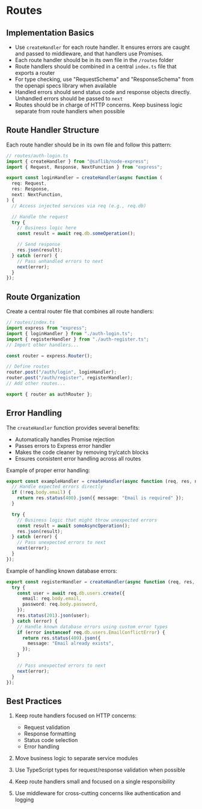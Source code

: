 # Routes

## Implementation Basics

- Use `createHandler` for each route handler. It ensures errors are caught and passed to middleware, and that handlers use Promises.
- Each route handler should be in its own file in the `/routes` folder
- Route handlers should be combined in a central `index.ts` file that exports a router
- For type checking, use "RequestSchema" and "ResponseSchema" from the openapi specs library when available
- Handled errors should send status code and response objects directly. Unhandled errors should be passed to `next`
- Routes should be in charge of HTTP concerns. Keep business logic separate from route handlers when possible

## Route Handler Structure

Each route handler should be in its own file and follow this pattern:

```typescript
// routes/auth-login.ts
import { createHandler } from "@saflib/node-express";
import { Request, Response, NextFunction } from "express";

export const loginHandler = createHandler(async function (
  req: Request,
  res: Response,
  next: NextFunction,
) {
  // Access injected services via req (e.g., req.db)

  // Handle the request
  try {
    // Business logic here
    const result = await req.db.someOperation();

    // Send response
    res.json(result);
  } catch (error) {
    // Pass unhandled errors to next
    next(error);
  }
});
```

## Route Organization

Create a central router file that combines all route handlers:

```typescript
// routes/index.ts
import express from "express";
import { loginHandler } from "./auth-login.ts";
import { registerHandler } from "./auth-register.ts";
// Import other handlers...

const router = express.Router();

// Define routes
router.post("/auth/login", loginHandler);
router.post("/auth/register", registerHandler);
// Add other routes...

export { router as authRouter };
```

## Error Handling

The `createHandler` function provides several benefits:

- Automatically handles Promise rejection
- Passes errors to Express error handler
- Makes the code cleaner by removing try/catch blocks
- Ensures consistent error handling across all routes

Example of proper error handling:

```typescript
export const exampleHandler = createHandler(async function (req, res, next) {
  // Handle expected errors directly
  if (!req.body.email) {
    return res.status(400).json({ message: "Email is required" });
  }

  try {
    // Business logic that might throw unexpected errors
    const result = await someAsyncOperation();
    res.json(result);
  } catch (error) {
    // Pass unexpected errors to next
    next(error);
  }
});
```

Example of handling known database errors:

```typescript
export const registerHandler = createHandler(async function (req, res, next) {
  try {
    const user = await req.db.users.create({
      email: req.body.email,
      password: req.body.password,
    });
    res.status(201).json(user);
  } catch (error) {
    // Handle known database errors using custom error types
    if (error instanceof req.db.users.EmailConflictError) {
      return res.status(409).json({
        message: "Email already exists",
      });
    }

    // Pass unexpected errors to next
    next(error);
  }
});
```

## Best Practices

1. Keep route handlers focused on HTTP concerns:

   - Request validation
   - Response formatting
   - Status code selection
   - Error handling

2. Move business logic to separate service modules

3. Use TypeScript types for request/response validation when possible

4. Keep route handlers small and focused on a single responsibility

5. Use middleware for cross-cutting concerns like authentication and logging
